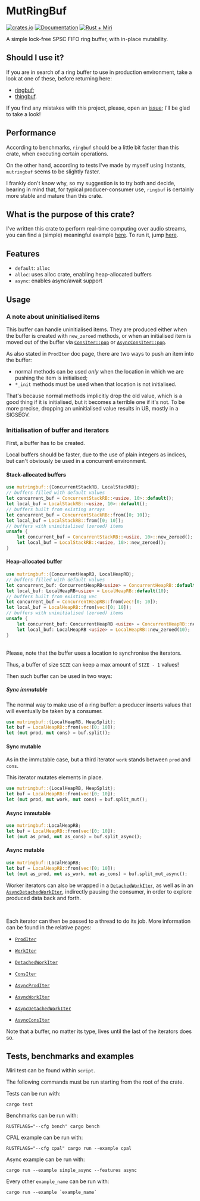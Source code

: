 # MutRingBuf

[![crates.io][crates-badge]][crates-url]
[![Documentation][docs-badge]][docs-url]
[![Rust + Miri][tests-badge]][tests-url]

[crates-badge]: https://img.shields.io/crates/v/mutringbuf.svg
[crates-url]: https://crates.io/crates/mutringbuf
[docs-badge]: https://docs.rs/mutringbuf/badge.svg
[docs-url]: https://docs.rs/mutringbuf
[tests-badge]: https://github.com/Skilvingr/rust-mutringbuf/actions/workflows/rust.yml/badge.svg
[tests-url]: https://github.com/Skilvingr/rust-mutringbuf/actions/workflows/rust.yml

A simple lock-free SPSC FIFO ring buffer, with in-place mutability.

## Should I use it?

If you are in search of a ring buffer to use in production environment, take a look at one of these, before returning here:
* [ringbuf](https://github.com/agerasev/ringbuf);
* [thingbuf](https://github.com/hawkw/thingbuf).

If you find any mistakes with this project, please, open an [issue](https://github.com/Skilvingr/rust-mutringbuf/issues/new/choose); I'll be glad to take a look!

## Performance

According to benchmarks, `ringbuf` should be a little bit faster than this crate, when executing certain operations.

On the other hand, according to tests I've made by myself using Instants, `mutringbuf` seems to be slightly faster.

I frankly don't know why, so my suggestion is to try both and decide, bearing in mind that, for typical producer-consumer use, `ringbuf` is certainly more stable and mature than this crate.

## What is the purpose of this crate?
I've written this crate to perform real-time computing over audio streams,
you can find a (simple) meaningful example [here](https://github.com/Skilvingr/rust-mutringbuf/blob/master/examples/cpal.rs).
To run it, jump [here](#tests-benchmarks-and-examples).

## Features
- `default`: `alloc`
- `alloc`: uses alloc crate, enabling heap-allocated buffers
- `async`: enables async/await support

## Usage

### A note about uninitialised items
This buffer can handle uninitialised items.
They are produced either when the buffer is created with `new_zeroed` methods, or when an initialised item
is moved out of the buffer via [`ConsIter::pop`](https://docs.rs/mutringbuf/latest/mutringbuf/iterators/sync_iterators/cons_iter/struct.ConsIter.html#method.pop) or
[`AsyncConsIter::pop`](https://docs.rs/mutringbuf/latest/mutringbuf/iterators/async_iterators/cons_iter/struct.AsyncConsIter.html#method.pop).

As also stated in `ProdIter` doc page, there are two ways to push an item into the buffer:
* normal methods can be used *only* when the location in which we are pushing the item is initialised;
* `*_init` methods must be used when that location is not initialised.

That's because normal methods implicitly drop the old value, which is a good thing if it is initialised, but
it becomes a terrible one if it's not. To be more precise, dropping an uninitialised value results in UB,
mostly in a SIGSEGV.

### Initialisation of buffer and iterators
First, a buffer has to be created.

Local buffers should be faster, due to the use of plain integers as indices, but can't obviously be used in a concurrent environment.

#### Stack-allocated buffers

```rust
use mutringbuf::{ConcurrentStackRB, LocalStackRB};
// buffers filled with default values
let concurrent_buf = ConcurrentStackRB::<usize, 10>::default();
let local_buf = LocalStackRB::<usize, 10>::default();
// buffers built from existing arrays
let concurrent_buf = ConcurrentStackRB::from([0; 10]);
let local_buf = LocalStackRB::from([0; 10]);
// buffers with uninitialised (zeroed) items
unsafe {
    let concurrent_buf = ConcurrentStackRB::<usize, 10>::new_zeroed();
    let local_buf = LocalStackRB::<usize, 10>::new_zeroed();
}
```

#### Heap-allocated buffer

```rust
use mutringbuf::{ConcurrentHeapRB, LocalHeapRB};
// buffers filled with default values
let concurrent_buf: ConcurrentHeapRB<usize> = ConcurrentHeapRB::default(10);
let local_buf: LocalHeapRB<usize> = LocalHeapRB::default(10);
// buffers built from existing vec
let concurrent_buf = ConcurrentHeapRB::from(vec![0; 10]);
let local_buf = LocalHeapRB::from(vec![0; 10]);
// buffers with uninitialised (zeroed) items
unsafe {
    let concurrent_buf: ConcurrentHeapRB <usize> = ConcurrentHeapRB::new_zeroed(10);
    let local_buf: LocalHeapRB <usize> = LocalHeapRB::new_zeroed(10);
}
```

<br/>

<div class="warning">
Please, note that the buffer uses a location to synchronise the iterators.

Thus, a buffer of size `SIZE` can keep a max amount of `SIZE - 1` values!
</div>

Then such buffer can be used in two ways:

##### Sync immutable
The normal way to make use of a ring buffer: a producer inserts values that will eventually be taken
by a consumer.

```rust
use mutringbuf::{LocalHeapRB, HeapSplit};
let buf = LocalHeapRB::from(vec![0; 10]);
let (mut prod, mut cons) = buf.split();
```

#### Sync mutable
As in the immutable case, but a third iterator `work` stands between `prod` and `cons`.

This iterator mutates elements in place.

```rust
use mutringbuf::{LocalHeapRB, HeapSplit};
let buf = LocalHeapRB::from(vec![0; 10]);
let (mut prod, mut work, mut cons) = buf.split_mut();
```

#### Async immutable
```rust ignore
use mutringbuf::LocalHeapRB;
let buf = LocalHeapRB::from(vec![0; 10]);
let (mut as_prod, mut as_cons) = buf.split_async();
```

#### Async mutable
```rust ignore
use mutringbuf::LocalHeapRB;
let buf = LocalHeapRB::from(vec![0; 10]);
let (mut as_prod, mut as_work, mut as_cons) = buf.split_mut_async();
```

Worker iterators can also be wrapped in a [`DetachedWorkIter`](https://docs.rs/mutringbuf/latest/mutringbuf/iterators/sync_iterators/detached_work_iter/struct.DetachedWorkIter.html),
as well as in an [`AsyncDetachedWorkIter`](https://docs.rs/mutringbuf/latest/mutringbuf/iterators/async_iterators/detached_work_iter/struct.AsyncDetachedWorkIter.html), indirectly pausing the consumer, in
order to explore produced data back and forth.

<br/>

Each iterator can then be passed to a thread to do its job. More information can be found
in the relative pages:
- [`ProdIter`](https://docs.rs/mutringbuf/latest/mutringbuf/iterators/sync_iterators/prod_iter/struct.ProdIter.html)
- [`WorkIter`](https://docs.rs/mutringbuf/latest/mutringbuf/iterators/sync_iterators/work_iter/struct.WorkIter.html)
- [`DetachedWorkIter`](https://docs.rs/mutringbuf/latest/mutringbuf/iterators/sync_iterators/detached_work_iter/struct.DetachedWorkIter.html)
- [`ConsIter`](https://docs.rs/mutringbuf/latest/mutringbuf/iterators/sync_iterators/cons_iter/struct.ConsIter.html)

- [`AsyncProdIter`](https://docs.rs/mutringbuf/latest/mutringbuf/iterators/async_iterators/prod_iter/struct.AsyncProdIter.html)
- [`AsyncWorkIter`](https://docs.rs/mutringbuf/latest/mutringbuf/iterators/async_iterators/work_iter/struct.AsyncWorkIter.html)
- [`AsyncDetachedWorkIter`](https://docs.rs/mutringbuf/latest/mutringbuf/iterators/async_iterators/detached_work_iter/struct.AsyncDetachedWorkIter.html)
- [`AsyncConsIter`](https://docs.rs/mutringbuf/latest/mutringbuf/iterators/async_iterators/cons_iter/struct.AsyncConsIter.html)

Note that a buffer, no matter its type, lives until the last of the iterators does so.

## Tests, benchmarks and examples
Miri test can be found within `script`.

The following commands must be run starting from the root of the crate.

Tests can be run with:

```shell
cargo test
```

Benchmarks can be run with:

```shell
RUSTFLAGS="--cfg bench" cargo bench
```

CPAL example can be run with:

```shell
RUSTFLAGS="--cfg cpal" cargo run --example cpal
```

Async example can be run with:

```shell
cargo run --example simple_async --features async
```

Every other `example_name` can be run with:
```shell
cargo run --example `example_name`
```
